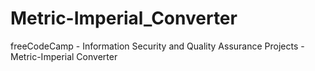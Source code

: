 # Metric-Imperial_Converter
freeCodeCamp - Information Security and Quality Assurance Projects - Metric-Imperial Converter
